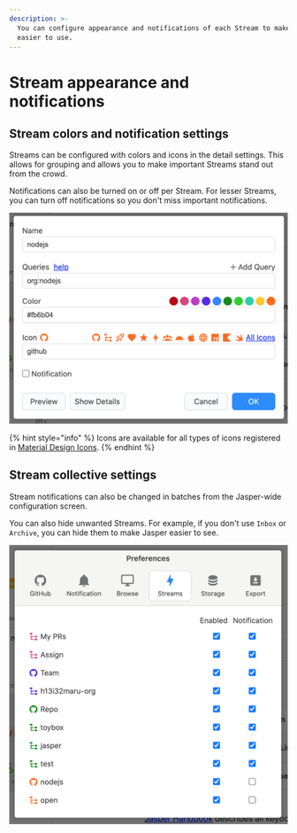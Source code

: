 ```yaml
---
description: >-
  You can configure appearance and notifications of each Stream to make it
  easier to use.
---
```


# Stream appearance and notifications

## Stream colors and notification settings <a id="color"></a>

Streams can be configured with colors and icons in the detail settings. This allows for grouping and allows you to make important Streams stand out from the crowd.

Notifications can also be turned on or off per Stream. For lesser Streams, you can turn off notifications so you don't miss important notifications.

![](../.gitbook/assets/06_detail.png)

{% hint style="info" %}
Icons are available for all types of icons registered in [Material Design Icons](https://materialdesignicons.com/).
{% endhint %}

## Stream collective settings <a id="disable"></a>

Stream notifications can also be changed in batches from the Jasper-wide configuration screen.

You can also hide unwanted Streams. For example, if you don't use `Inbox` or `Archive`, you can hide them to make Jasper easier to see.

![](../.gitbook/assets/06_notification_all.png)


